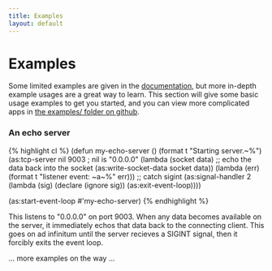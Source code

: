 ```yaml
---
title: Examples
layout: default
---
```


Examples
========

Some limited examples are given in the [documentation](/cl-async/documentation),
but more in-depth example usages are a great way to learn. This section will
give some basic usage examples to get you started, and you can view more
complicated apps in [the examples/ folder on github](https://github.com/orthecreedence/cl-async/tree/master/examples).

<a id="echo-server"></a>
### An echo server

{% highlight cl %}
(defun my-echo-server ()
  (format t "Starting server.~%")
  (as:tcp-server nil 9003  ; nil is "0.0.0.0"
                 (lambda (socket data)
                   ;; echo the data back into the socket
                   (as:write-socket-data socket data))
                 (lambda (err) (format t "listener event: ~a~%" err)))
  ;; catch sigint
  (as:signal-handler 2 (lambda (sig)
                         (declare (ignore sig))
                         (as:exit-event-loop))))

(as:start-event-loop #'my-echo-server)
{% endhighlight %}

This listens to "0.0.0.0" on port 9003. When any data becomes available on the
server, it immediately echos that data back to the connecting client. This goes
on ad infinitum until the server recieves a SIGINT signal, then it forcibly
exits the event loop.


... more examples on the way ...
